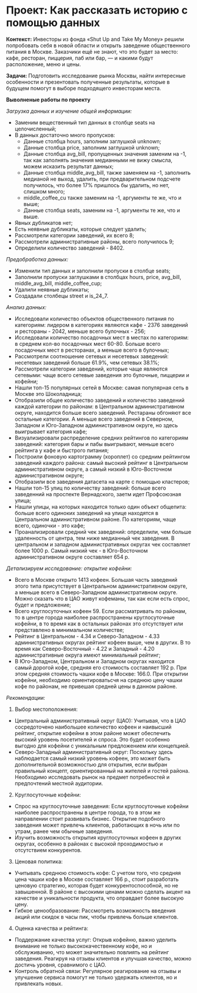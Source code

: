 # Проект: Как рассказать историю с помощью данных

**Контекст:** Инвесторы из фонда «Shut Up and Take My Money» решили попробовать себя в новой области и открыть заведение общественного питания в Москве. Заказчики ещё не знают, что это будет за место: кафе, ресторан, пиццерия, паб или бар, — и какими будут расположение, меню и цены.

**Задачи:** Подготовить исследование рынка Москвы, найти интересные особенности и презентовать полученные результаты, которые в будущем помогут в выборе подходящего инвесторам места.

**Выволненые работы по проекту**

*Загрузка данных и изучение общей информации:*

- Заменим вещественный тип данных в столбце seats на целочисленный;
- В данных достаточно много пропусков:
   - Данные столбца hours, заполним заглушкой unknown;
   - Данные столбца price, заполним заглушкой unknown;
   - Данные столбца avg_bill, пропущенных значения заменим на -1, так как заполнять значения медианными не вижу смысла, можем исказить результат данных;
   - Данные столбца middle_avg_bill, также заменяем на -1, заполнить медианой не выход, удалить, при предварительном подсчете получилось, что более 17% пришлось бы удалить, но нет, слишком много;
   - middle_coffee_cu также заменим на -1, аргументы те же, что и выше;
   - Данные столбца seats, заменим на -1, аргументы те же, что и выше.
- Явных дубликатов нет;
- Есть неявные дубликаты, которые следует удалить;
- Рассмотрели категории заведений, их всего 8;
- Рассмотрели административные районы, всего получилось 9;
- Определили количество заведений - 8402.

*Предобработка данных:*
- Изменили тип данных и заполнили пропуски в столбце seats;
- Заполнили пропуски заглушками в столбцах hours, price, avg_bill, middle_avg_bill, middle_coffee_cup;
- Удалили неявные дубликаты;
- Создадали столбецы street и is_24_7.

*Анализ данных:*
- Исследовали количество объектов общественного питания по категориям: лидером в категориях являются кафе - 2376 заведений и рестораны - 2042, меньше всего булочных - 256;
- Исследовали количество посадочных мест в местах по категориям: в среднем кол-во посадочных мест 60-80. Больше всего посадочных мест в ресторанах, а меньше всего в булочных;
- Рассмотрели соотношение сетевых и несетевых заведений: несетевых заведений больше 61.9%, чем сетевых 38.1%;
- Рассмотрели категории заведений, которые чаще являются сетевыми: чаще всего сетевые заведения это булочные, пиццерии и кофейни;
- Нашли топ-15 популярных сетей в Москве: самая популярная сеть в Москве это Шоколадница;
- Отобразили общее количество заведений и количество заведений каждой категории по районам: в Центральном административном округе, находится больше всего заведений. Рестараны обгоняют все остальные категории. А меньше всего заведений в Северном, Западном и Юго-Западном административном округе, но здесь выигрывает категория кафе;
- Визуализировали распределение средних рейтингов по категориям заведений: категория бары и пабы выигрывают, меньше всего рейтинга у кафе и быстрого питания;
- Построили фоновую картограмму (хороплет) со средним рейтингом заведений каждого района: самый высокий рейтинг в Центральном административном округе, а самый низкий в Юго-Восточном административном округе;
- Отобразили все заведения датасета на карте с помощью кластеров;
- Нашли топ-15 улиц по количеству заведений: больше всего заведенний на проспекте Вернадского, заетм идет Профсоюзная улица;
- Нашли улицы, на которых находится только один объект общепита: больше всего одиноких заведений на улице находятся в Центральном административном районе. По категориям, чаще всего, одиночки - это кафе;
- Проанализировали средний чек заведений: определили, чем больше удаленность от центра, тем ниже медианный чек заведения. В центральном и западном административных округах чек составляет более 1000 р. Самый низкий чек - в Юго-Восточном административном округе составляет 654 р.

*Детализируем исследование: открытие кофейни:*
- Всего в Москве открыто 1413 кофеен. Большая часть заведений этого типа присутствует в Центральном административном округе, а меньше всего в Северо-Западном административном округе. Можно сказать что в ЦАО живут кофеманы, так как если есть спрос, будет и предложение;
- Всего круглосуточных кофеен 59. Если рассматривать по районам, то в центре города наиболее распространены круглосуточные кофейни, в то время как в остальных районах это отсутствует или представлено в минимальном количестве;
- Рейтинг в Центральном - 4.34 и Северо-Западном - 4.33 административных округах рейтинг кофеен выше, чем в других. В то время как Северо-Восточный - 4.22 и Западный - 4.20 административные округа имеют минимальный рейтинг;
- В Юго-Западном, Центральном и Западном округах находится самый дорогой кофе, средняя его стоимость составляет 192 р. При этом средняя стоимость чашки кофе в Москве: 166.0. При открытии кофейни, необходимо ориентироватьсчя на среднюю цену чашки кофе по районам, не привешая средней цены в данном районе.

*Рекомендации:*

1. Выбор местоположения:
- Центральный административный округ (ЦАО): Учитывая, что в ЦАО сосредоточено наибольшее количество кофеен и наивысший рейтинг, открытие кофейни в этом районе может обеспечить высокий уровень посетителей и спроса. Это будет особенно выгодно для кофейни с уникальным предложением или концепцией.
- Северо-Западный административный округ: Поскольку здесь наблюдается самый низкий уровень кофеен, это может быть дополнительной возможностью для открытия, если выбран правильный концепт, ориентированный на жителей и гостей района. Необходимо исследовать рынок на предмет потребностей и предпочтений местной аудитории.

2. Круглосуточные кофейни:
- Спрос на круглосуточные заведения: Если круглосуточные кофейни наиболее распространены в центре города, то в этом же направлении стоит развивать бизнес. Открытие подобного заведения может привлечь клиентов, работающих в ночь или по утрам, ранее чем обычные заведения.
- Изучить возможность открытия круглосуточных кофеен в других округах, особенно в районах с высокой проходимостью и отсутствием конкурентов.

3. Ценовая политика:
- Учитывать среднюю стоимость кофе: С учетом того, что средняя цена чашки кофе в Москве составляет 166 р., стоит разработать ценовую стратегию, которая будет конкурентоспособной, но не завышенной. В районе с высокими ценами можно сделать акцент на качестве и уникальности продукта, что оправдает более высокую цену.
- Гибкое ценообразование: Рассмотреть возможность введения акций или скидок в часы пик, чтобы привлечь больше клиентов.

4. Оценка качества и рейтинга:
- Поддержание качества услуг: Открыв кофейню, важно уделить внимание не только высококачественному кофе, но и обслуживанию, что может значительно повлиять на рейтинг заведения. Реагируя на отзывы клиентов и улучшая качество, можно достичь уровня, сравнимого с ЦАО.
- Контроль обратной связи: Регулярное реагирование на отзывы и улучшение сервиса помогут не только удержать клиентов, но и привлекать новых.
